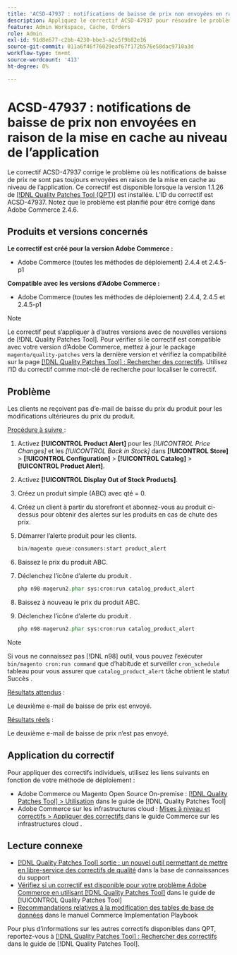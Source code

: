 ```yaml
---
title: 'ACSD-47937 : notifications de baisse de prix non envoyées en raison de la mise en cache au niveau de l’application'
description: Appliquez le correctif ACSD-47937 pour résoudre le problème d’Adobe Commerce où les notifications de baisse de prix ne sont pas toujours envoyées en raison de la mise en cache au niveau de l’application.
feature: Admin Workspace, Cache, Orders
role: Admin
exl-id: 91d8e677-c2bb-4230-bbe3-a2c5f9b82e16
source-git-commit: 011a6f46f76029eaf67f172b576e58dac9710a3d
workflow-type: tm+mt
source-wordcount: '413'
ht-degree: 0%

---
```


# ACSD-47937 : notifications de baisse de prix non envoyées en raison de la mise en cache au niveau de l’application

Le correctif ACSD-47937 corrige le problème où les notifications de baisse de prix ne sont pas toujours envoyées en raison de la mise en cache au niveau de l’application. Ce correctif est disponible lorsque la version 1.1.26 de [[!DNL Quality Patches Tool (QPT)]](https://experienceleague.adobe.com/en/docs/commerce-operations/tools/quality-patches-tool/quality-patches-tool-to-self-serve-quality-patches) est installée. L’ID du correctif est ACSD-47937. Notez que le problème est planifié pour être corrigé dans Adobe Commerce 2.4.6.

## Produits et versions concernés

**Le correctif est créé pour la version Adobe Commerce :**

* Adobe Commerce (toutes les méthodes de déploiement) 2.4.4 et 2.4.5-p1

**Compatible avec les versions d’Adobe Commerce :**

* Adobe Commerce (toutes les méthodes de déploiement) 2.4.4, 2.4.5 et 2.4.5-p1

>[!NOTE]
>
>Le correctif peut s’appliquer à d’autres versions avec de nouvelles versions de [!DNL Quality Patches Tool]. Pour vérifier si le correctif est compatible avec votre version d’Adobe Commerce, mettez à jour le package `magento/quality-patches` vers la dernière version et vérifiez la compatibilité sur la page [[!DNL Quality Patches Tool] : Rechercher des correctifs](https://experienceleague.adobe.com/tools/commerce-quality-patches/index.html). Utilisez l’ID du correctif comme mot-clé de recherche pour localiser le correctif.

## Problème

Les clients ne reçoivent pas d’e-mail de baisse du prix du produit pour les modifications ultérieures du prix du produit.

<u>Procédure à suivre </u> :

1. Activez **[!UICONTROL Product Alert]** pour les *[!UICONTROL Price Changes]* et les *[!UICONTROL Back in Stock]* dans **[!UICONTROL Store]** > **[!UICONTROL Configuration]** > **[!UICONTROL Catalog]** > **[!UICONTROL Product Alert]**.
1. Activez **[!UICONTROL Display Out of Stock Products]**.
1. Créez un produit simple (ABC) avec qté = 0.
1. Créez un client à partir du storefront et abonnez-vous au produit ci-dessus pour obtenir des alertes sur les produits en cas de chute des prix.
1. Démarrer l’alerte produit pour les clients.

   ```PHP
   bin/magento queue:consumers:start product_alert
   ```

1. Baissez le prix du produit ABC.
1. Déclenchez l’icône d’alerte du produit .

   ```PHP
   php n98-magerun2.phar sys:cron:run catalog_product_alert
   ```

1. Baissez à nouveau le prix du produit ABC.
1. Déclenchez l’icône d’alerte du produit .

   ```PHP
   php n98-magerun2.phar sys:cron:run catalog_product_alert
   ```

>[!NOTE]
>
>Si vous ne connaissez pas [!DNL n98] outil, vous pouvez l’exécuter `bin/magento cron:run command` que d’habitude et surveiller `cron_schedule` tableau pour vous assurer que `catalog_product_alert` tâche obtient le statut Succès .

<u>Résultats attendus</u> :

Le deuxième e-mail de baisse de prix est envoyé.

<u>Résultats réels</u> :

Le deuxième e-mail de baisse de prix n’est pas envoyé.

## Application du correctif

Pour appliquer des correctifs individuels, utilisez les liens suivants en fonction de votre méthode de déploiement :

* Adobe Commerce ou Magento Open Source On-premise : [[!DNL Quality Patches Tool] > Utilisation](/help/tools/quality-patches-tool/usage.md) dans le guide de [!DNL Quality Patches Tool]
* Adobe Commerce sur les infrastructures cloud : [ Mises à niveau et correctifs > Appliquer des correctifs ](https://experienceleague.adobe.com/docs/commerce-cloud-service/user-guide/develop/upgrade/apply-patches.html) dans le guide Commerce sur les infrastructures cloud .

## Lecture connexe

* [[!DNL Quality Patches Tool] sortie : un nouvel outil permettant de mettre en libre-service des correctifs de qualité](https://experienceleague.adobe.com/en/docs/commerce-operations/tools/quality-patches-tool/quality-patches-tool-to-self-serve-quality-patches) dans la base de connaissances du support
* [Vérifiez si un correctif est disponible pour votre problème Adobe Commerce en utilisant [!DNL Quality Patches Tool]](/help/tools/quality-patches-tool/patches-available-in-qpt/check-patch-for-magento-issue-with-magento-quality-patches.md) dans le guide de [!UICONTROL Quality Patches Tool]
* [Recommandations relatives à la modification des tables de base de données](https://experienceleague.adobe.com/en/docs/commerce-operations/implementation-playbook/best-practices/development/modifying-core-and-third-party-tables#why-adobe-recommends-avoiding-modifications) dans le manuel Commerce Implementation Playbook


Pour plus d’informations sur les autres correctifs disponibles dans QPT, reportez-vous à [[!DNL Quality Patches Tool] : Rechercher des correctifs](https://experienceleague.adobe.com/tools/commerce-quality-patches/index.html) dans le guide de [!DNL Quality Patches Tool].
